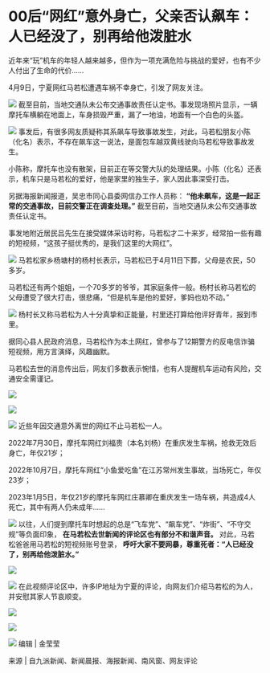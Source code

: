 # 00后“网红”意外身亡，父亲否认飙车：人已经没了，别再给他泼脏水

近年来“玩”机车的年轻人越来越多，但作为一项充满危险与挑战的爱好，也有不少人付出了生命的代价……

4月9日，宁夏网红马若松遭遇车祸不幸身亡，引发了网友关注。

![](https://inews.gtimg.com/newsapp_bt/0/15776402551/1000)
截至目前，当地交通队未公布交通事故责任认定书。事发现场照片显示，一辆摩托车横躺在地面上，车身损毁严重，漏了一地油，地面有一个白色的头盔。

![](https://inews.gtimg.com/newsapp_bt/0/15776402553/1000)
事发后，有很多网友质疑称其系飙车导致事故发生，对此，马若松朋友小陈（化名）表示，不存在飙车这一说法，是面包车越双黄线驶向马若松导致事故发生。

小陈称，摩托车也没有散架，目前正在等交警大队的处理结果。小陈（化名）还表示，机车只是马若松的爱好，他是家里的独生子，家人因此事深受打击。

另据海报新闻报道，吴忠市同心县委网信办工作人员称： **“他未飙车，这是一起正常的交通事故，目前交警正在调查处理。”**
截至目前，当地交通队未公布交通事故责任认定书。

事发地附近居民吕先生在接受媒体采访时称，马若松才二十来岁，经常拍一些有趣的短视频，“这孩子挺优秀的，是我们这里的大网红”。

![](https://inews.gtimg.com/newsapp_bt/0/15776402597/1000)
马若松家乡杨塘村的杨村长表示，马若松已于4月11日下葬，父母是农民，50多岁。

马若松还有两个姐姐，一个70多岁的爷爷，其家庭条件一般。杨村长称马若松的父母遭受了很大打击，很悲痛，“但是机车是他的爱好，爹妈也劝不动。”

![](https://inews.gtimg.com/newsapp_bt/0/15776402603/1000)
杨村长又称马若松为人十分真挚和正能量，村里还打算给他评好青年，报到市里。

据同心县人民政府消息，马若松作为本土网红，曾参与了12期警方的反电信诈骗短视频，用方言演绎，风趣幽默。

马若松去世的消息传出后，网友们多数表示惋惜，也有人提醒机车运动有风险，交通安全需谨记。

![](https://inews.gtimg.com/newsapp_bt/0/15776402611/1000)

![](https://inews.gtimg.com/newsapp_bt/0/15776402682/1000)

![](https://inews.gtimg.com/newsapp_bt/0/15776402683/1000)
近些年因交通意外离世的网红不止马若松一人。

2022年7月30日，摩托车网红刘福贵（本名刘杨）在重庆发生车祸，抢救无效后身亡，年仅21岁；

2022年10月7日，摩托车网红“小鱼爱吃鱼”在江苏常州发生事故，当场死亡，年仅23岁；

2023年1月5日，年仅21岁的摩托车网红庄慕卿在重庆发生一场车祸，共造成4人死亡，其中有两人仍未成年……

![](https://inews.gtimg.com/newsapp_bt/0/15750026982/1000)
以往，人们提到摩托车时想起的总是“飞车党”、“飙车党”、“炸街”、“不守交规”等负面印象， **在马若松去世新闻的评论区也有部分不和谐声音。**
对此，马若松爸爸用马若松的短视频账号登录， **呼吁大家不要网暴，尊重死者：“人已经没了，别再给他泼脏水。”**

![](https://inews.gtimg.com/newsapp_bt/0/15776402729/1000)

![](https://inews.gtimg.com/newsapp_bt/0/15776402736/1000)
在此视频评论区中，许多IP地址为宁夏的评论，向网友们介绍马若松的为人，并安慰其家人节哀顺变。

![](https://inews.gtimg.com/newsapp_bt/0/15776402739/1000)

![](https://inews.gtimg.com/newsapp_bt/0/15776402801/1000)

![](https://inews.gtimg.com/newsapp_bt/0/15776402807/1000)
编辑 | 金莹莹

来源 | 自九派新闻、新闻晨报、海报新闻、南风窗、网友评论

